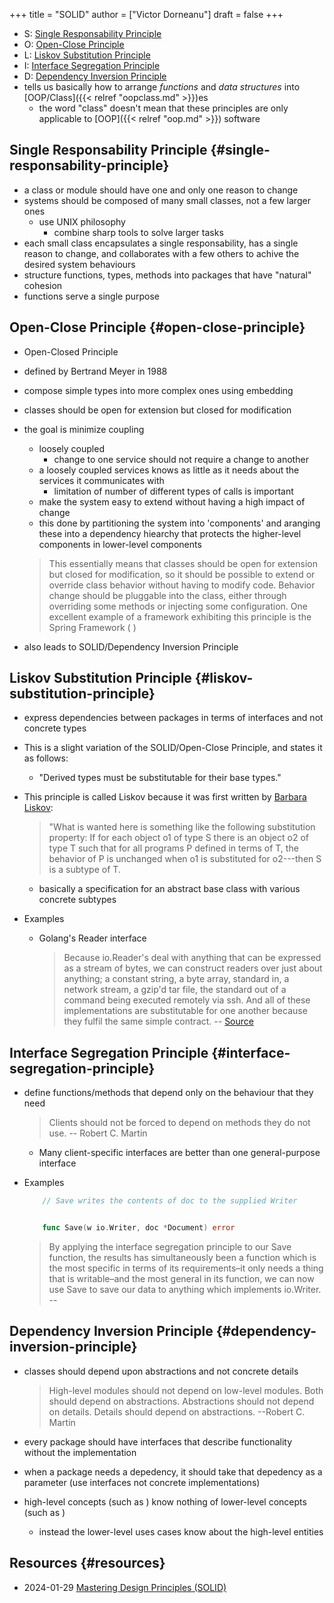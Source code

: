 +++
title = "SOLID"
author = ["Victor Dorneanu"]
draft = false
+++

-   S: [Single Responsability Principle](#single-responsability-principle)
-   O: [Open-Close Principle](#open-close-principle)
-   L: [Liskov Substitution Principle](#liskov-substitution-principle)
-   I: [Interface Segregation Principle](#interface-segregation-principle)
-   D: [Dependency Inversion Principle](#dependency-inversion-principle)
-   tells us basically how to arrange _functions_ and _data structures_ into [OOP/Class]({{< relref "oopclass.md" >}})es
    -   the word "class" doesn't mean that these principles are only applicable to [OOP]({{< relref "oop.md" >}}) software


## Single Responsability Principle {#single-responsability-principle}

-   a class or module should have one and only one reason to change
-   systems should be composed of many small classes, not a few larger ones
    -   use UNIX philosophy
        -   combine sharp tools to solve larger tasks
-   each small class encapsulates a single responsability, has a single reason to change, and collaborates with a few others to achive the desired system behaviours
-   structure functions, types, methods into packages that have "natural" cohesion
-   functions serve a single purpose


## Open-Close Principle {#open-close-principle}

-   Open-Closed Principle
-   defined by Bertrand Meyer in 1988
-   compose simple types into more complex ones using embedding
-   classes should be open for extension but closed for modification
-   the goal is minimize coupling

    -   loosely coupled
        -   change to one service should not require a change to another
    -   a loosely coupled services knows as little as it needs about the services it communicates with
        -   limitation of number of different types of calls is important
    -   make the system easy to extend without having a high impact of change
    -   this done by partitioning the system into 'components' and aranging these into a dependency hiearchy that protects the higher-level components in lower-level components

    > This essentially means that classes should be open for extension but closed
    > for modification, so it should be possible to extend or override class
    > behavior without having to modify code. Behavior change should be pluggable
    > into the class, either through overriding some methods or injecting some
    > configuration. One excellent example of a framework exhibiting this principle
    > is the Spring Framework ( )
-   also leads to SOLID/Dependency Inversion Principle


## Liskov Substitution Principle {#liskov-substitution-principle}

-   express dependencies between packages in terms of interfaces and not concrete types
-   This is a slight variation of the SOLID/Open-Close Principle, and states it as follows:
    -   "Derived types must be substitutable for their base types."
-   This principle is called Liskov because it was first written by [Barbara Liskov](https://en.wikipedia.org/wiki/Barbara_Liskov):

    > "What is wanted here is something like the following substitution property: If
    > for each object o1 of type S there is an object o2 of type T such that for all
    > programs P defined in terms of T, the behavior of P is unchanged when o1 is
    > substituted for o2---then S is a subtype of T.

    -   basically a specification for an abstract base class with various concrete subtypes
-   Examples
    -   Golang's Reader interface

        > Because io.Reader's deal with anything that can be expressed as a stream of bytes, we can construct readers over just about anything; a constant string, a byte array, standard in, a network stream, a gzip'd tar file, the standard out of a command being executed remotely via ssh. And all of these implementations are substitutable for one another because they fulfil the same simple contract. -- [Source](https://dave.cheney.net/2016/08/20/solid-go-design)


## Interface Segregation Principle {#interface-segregation-principle}

-   define functions/methods that depend only on the behaviour that they need

    > Clients should not be forced to depend on methods they do not use. -- Robert C. Martin

    -   Many client-specific interfaces are better than one general-purpose interface
-   Examples
    ```go
        // Save writes the contents of doc to the supplied Writer


        func Save(w io.Writer, doc *Document) error
    ```

    > By applying the interface segregation principle to our Save function, the results has simultaneously been a function which is the most specific in terms of its requirements–it only needs a thing that is writable–and the most general in its function, we can now use Save to save our data to anything which implements io.Writer. --


## Dependency Inversion Principle {#dependency-inversion-principle}

-   classes should depend upon abstractions and not concrete details

    > High-level modules should not depend on low-level modules. Both should depend
    > on abstractions. Abstractions should not depend on details. Details should
    > depend on abstractions. --Robert C. Martin
-   every package should have interfaces that describe functionality without the implementation
-   when a package needs a depedency, it should take that depedency as a parameter (use interfaces not concrete implementations)
-   high-level concepts (such as ) know nothing of lower-level concepts (such as )
    -   instead the lower-level uses cases know about the high-level entities


## Resources {#resources}

-   2024-01-29 [Mastering Design Principles (SOLID)](https://blog.bytebytego.com/p/mastering-design-principles-solid)
